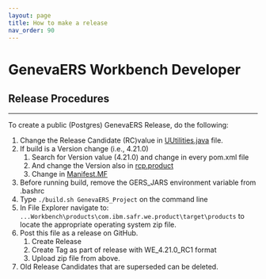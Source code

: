 ```yaml
---
layout: page
title: How to make a release
nav_order: 90
---
```

# GenevaERS Workbench Developer
## Release Procedures 

-----
To create a public (Postgres) GenevaERS Release, do the following:
1. Change the Release Candidate (RC)value in [UUtilities.java](..\plugins\genevagui\src\com\ibm\safr\we\ui\utilities\UIUtilities.java) file.
2. If build is a Version change  (i.e., 4.21.0) 
   1. Search for Version value (4.21.0) and change in every pom.xml file
   2. And change the Version also in [rcp.product](..\products\com.ibm.safr.we.product\com.ibm.safr.we.rcp.product) 
   3. Change in [Manifest.MF](..\plugins\genevagui\META-INF\MANIFEST.MF)
3. Before running build, remove the GERS_JARS environment variable from .bashrc
4. Type 
   ```./build.sh GenevaERS_Project```
    on the command line
5. In File Explorer navigate to: ```...Workbench\products\com.ibm.safr.we.product\target\products``` to locate the appropriate operating system zip file.
6. Post this file as a release on GitHub.
   1. Create Release
   2. Create Tag as part of release with WE_4.21.0_RC1 format
   3. Upload zip file from above.
7. Old Release Candidates that are superseded can be deleted.